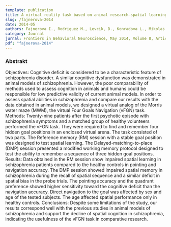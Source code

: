```yaml
---
template: publication
title: A virtual reality task based on animal research–spatial learning and memory in patients after the first episode of schizophrenia
slug: /fajnerova-2014
date: 2014-05
authors: Fajnerova I., Rodriguez M., Levcik, D., Konradova L., Mikolas P., Brom C., Stuchlik A., Vlcek K., Horacek, J. 
category: Journal
jurnal: Frontiers in Behavioral Neuroscience, May 2014, Volume 8, Article 157
pdf: "fajnerova-2014"
---
```


### Abstrakt

Objectives: Cognitive deficit is considered to be a characteristic feature of schizophrenia disorder. A similar cognitive dysfunction was demonstrated in animal models of schizophrenia. However, the poor comparability of methods used to assess cognition in animals and humans could be responsible for low predictive validity of current animal models. In order to assess spatial abilities in schizophrenia and compare our results with the data obtained in animal models, we designed a virtual analog of the Morris water maze (MWM), the virtual Four Goals Navigation (vFGN) task. Methods: Twenty-nine patients after the first psychotic episode with schizophrenia symptoms and a matched group of healthy volunteers performed the vFGN task. They were required to find and remember four hidden goal positions in an enclosed virtual arena. The task consisted of two parts. The Reference memory (RM) session with a stable goal position was designed to test spatial learning. The Delayed-matching-to-place (DMP) session presented a modified working memory protocol designed to test the ability to remember a sequence of three hidden goal positions. Results: Data obtained in the RM session show impaired spatial learning in schizophrenia patients compared to the healthy controls in pointing and navigation accuracy. The DMP session showed impaired spatial memory in schizophrenia during the recall of spatial sequence and a similar deficit in spatial bias in the probe trials. The pointing accuracy and the quadrant preference showed higher sensitivity toward the cognitive deficit than the navigation accuracy. Direct navigation to the goal was affected by sex and age of the tested subjects. The age affected spatial performance only in healthy controls. Conclusions: Despite some limitations of the study, our results correspond well with the previous studies in animal models of schizophrenia and support the decline of spatial cognition in schizophrenia, indicating the usefulness of the vFGN task in comparative research.
